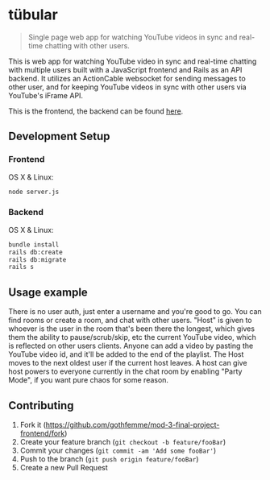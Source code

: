 # tübular
> Single page web app for watching YouTube videos in sync and real-time chatting with other users.

This is web app for watching YouTube video in sync and real-time chatting with multiple users built with a JavaScript frontend and Rails as an API backend. It utilizes an ActionCable websocket for sending messages to other user, and for keeping YouTube videos in sync with other users via YouTube's iFrame API.

This is the frontend, the backend can be found [here](https://github.com/jordanmmartin/mod-3-final-project-backend).

## Development Setup

### Frontend

OS X & Linux:

```sh
node server.js
```

### Backend

OS X & Linux:

```sh
bundle install
rails db:create
rails db:migrate
rails s
```

## Usage example

There is no user auth, just enter a username and you're good to go. You can find rooms or create a room, and chat with other users. "Host" is given to whoever is the user in the room that's been there the longest, which gives them the ability to pause/scrub/skip, etc the current YouTube video, which is reflected on other users clients. Anyone can add a video by pasting the YouTube video id, and it'll be added to the end of the playlist. The Host moves to the next oldest user if the current host leaves. A host can give host powers to everyone currently in the chat room by enabling "Party Mode", if you want pure chaos for some reason.



## Contributing

1. Fork it (<https://github.com/gothfemme/mod-3-final-project-frontend/fork>)
2. Create your feature branch (`git checkout -b feature/fooBar`)
3. Commit your changes (`git commit -am 'Add some fooBar'`)
4. Push to the branch (`git push origin feature/fooBar`)
5. Create a new Pull Request
